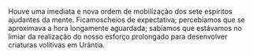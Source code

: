 ﻿Houve uma imediata e nova ordem de mobilização dos sete espíritos ajudantes da mente. Ficamoscheios de expectativa; percebíamos que se aproximava a hora longamente aguardada; sabíamos que estávamos no limiar da realização do nosso esforço prolongado para desenvolver criaturas volitivas em Urântia.
